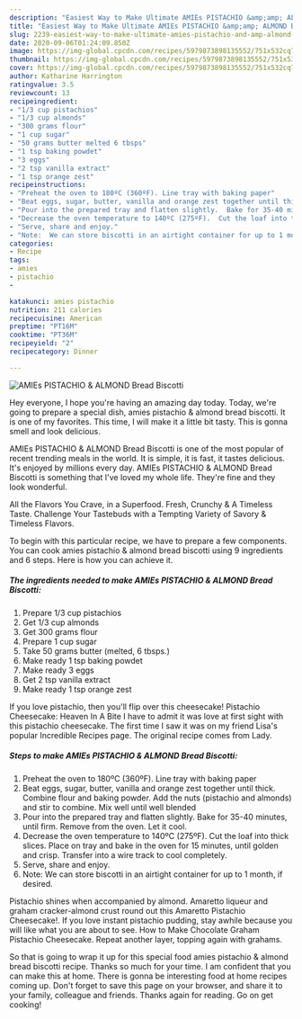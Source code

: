 ```yaml
---
description: "Easiest Way to Make Ultimate AMIEs PISTACHIO &amp;amp; ALMOND Bread Biscotti"
title: "Easiest Way to Make Ultimate AMIEs PISTACHIO &amp;amp; ALMOND Bread Biscotti"
slug: 2239-easiest-way-to-make-ultimate-amies-pistachio-and-amp-almond-bread-biscotti
date: 2020-09-06T01:24:09.850Z
image: https://img-global.cpcdn.com/recipes/5979873898135552/751x532cq70/amies-pistachio-almond-bread-biscotti-recipe-main-photo.jpg
thumbnail: https://img-global.cpcdn.com/recipes/5979873898135552/751x532cq70/amies-pistachio-almond-bread-biscotti-recipe-main-photo.jpg
cover: https://img-global.cpcdn.com/recipes/5979873898135552/751x532cq70/amies-pistachio-almond-bread-biscotti-recipe-main-photo.jpg
author: Katharine Harrington
ratingvalue: 3.5
reviewcount: 13
recipeingredient:
- "1/3 cup pistachios"
- "1/3 cup almonds"
- "300 grams flour"
- "1 cup sugar"
- "50 grams butter melted 6 tbsps"
- "1 tsp baking powdet"
- "3 eggs"
- "2 tsp vanilla extract"
- "1 tsp orange zest"
recipeinstructions:
- "Preheat the oven to 180ºC (360ºF). Line tray with baking paper"
- "Beat eggs, sugar, butter, vanilla and orange zest together until thick.  Combine flour and baking powder.  Add the nuts (pistachio and almonds) and stir to combine.  Mix well until well blended"
- "Pour into the prepared tray and flatten slightly.  Bake for 35-40 minutes, until firm.  Remove from the oven.  Let it cool."
- "Decrease the oven temperature to 140ºC (275ºF).  Cut the loaf into thick slices.  Place on tray and bake in the oven for 15 minutes, until golden and crisp.  Transfer into a wire track to cool completely."
- "Serve, share and enjoy."
- "Note:  We can store biscotti in an airtight container for up to 1 month, if desired."
categories:
- Recipe
tags:
- amies
- pistachio
- 

katakunci: amies pistachio  
nutrition: 211 calories
recipecuisine: American
preptime: "PT16M"
cooktime: "PT36M"
recipeyield: "2"
recipecategory: Dinner

---
```



![AMIEs PISTACHIO &amp; ALMOND Bread Biscotti](https://img-global.cpcdn.com/recipes/5979873898135552/751x532cq70/amies-pistachio-almond-bread-biscotti-recipe-main-photo.jpg)

Hey everyone, I hope you're having an amazing day today. Today, we're going to prepare a special dish, amies pistachio &amp; almond bread biscotti. It is one of my favorites. This time, I will make it a little bit tasty. This is gonna smell and look delicious.

AMIEs PISTACHIO &amp; ALMOND Bread Biscotti is one of the most popular of recent trending meals in the world. It is simple, it is fast, it tastes delicious. It's enjoyed by millions every day. AMIEs PISTACHIO &amp; ALMOND Bread Biscotti is something that I've loved my whole life. They're fine and they look wonderful.

All the Flavors You Crave, in a Superfood. Fresh, Crunchy &amp; A Timeless Taste. Challenge Your Tastebuds with a Tempting Variety of Savory &amp; Timeless Flavors.


To begin with this particular recipe, we have to prepare a few components. You can cook amies pistachio &amp; almond bread biscotti using 9 ingredients and 6 steps. Here is how you can achieve it.

<!--inarticleads1-->

##### The ingredients needed to make AMIEs PISTACHIO &amp; ALMOND Bread Biscotti:

1. Prepare 1/3 cup pistachios
1. Get 1/3 cup almonds
1. Get 300 grams flour
1. Prepare 1 cup sugar
1. Take 50 grams butter (melted, 6 tbsps.)
1. Make ready 1 tsp baking powdet
1. Make ready 3 eggs
1. Get 2 tsp vanilla extract
1. Make ready 1 tsp orange zest


If you love pistachio, then you&#39;ll flip over this cheesecake! Pistachio Cheesecake: Heaven In A Bite I have to admit it was love at first sight with this pistachio cheesecake. The first time I saw it was on my friend Lisa&#39;s popular Incredible Recipes page. The original recipe comes from Lady. 

<!--inarticleads2-->

##### Steps to make AMIEs PISTACHIO &amp; ALMOND Bread Biscotti:

1. Preheat the oven to 180ºC (360ºF). Line tray with baking paper
1. Beat eggs, sugar, butter, vanilla and orange zest together until thick.  Combine flour and baking powder.  Add the nuts (pistachio and almonds) and stir to combine.  Mix well until well blended
1. Pour into the prepared tray and flatten slightly.  Bake for 35-40 minutes, until firm.  Remove from the oven.  Let it cool.
1. Decrease the oven temperature to 140ºC (275ºF).  Cut the loaf into thick slices.  Place on tray and bake in the oven for 15 minutes, until golden and crisp.  Transfer into a wire track to cool completely.
1. Serve, share and enjoy.
1. Note:  We can store biscotti in an airtight container for up to 1 month, if desired.


Pistachio shines when accompanied by almond. Amaretto liqueur and graham cracker-almond crust round out this Amaretto Pistachio Cheesecake!. If you love instant pistachio pudding, stay awhile because you will like what you are about to see. How to Make Chocolate Graham Pistachio Cheesecake. Repeat another layer, topping again with grahams. 

So that is going to wrap it up for this special food amies pistachio &amp; almond bread biscotti recipe. Thanks so much for your time. I am confident that you can make this at home. There is gonna be interesting food at home recipes coming up. Don't forget to save this page on your browser, and share it to your family, colleague and friends. Thanks again for reading. Go on get cooking!
